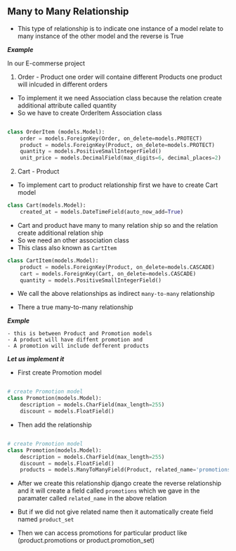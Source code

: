 ## Many to Many Relationship

- This type of relationship is to indicate one instance of a model relate to many instance of the other model and the reverse is True

___Example___

 In our E-commerse project
1. Order - Product
    one order will containe different Products
    one product will inlcuded in different orders

- To implement it we need Association class because the relation create additional attribute called quantity
- So we have to create OrderItem Association class

```python

class OrderItem (models.Model):
    order = models.ForeignKey(Order, on_delete=models.PROTECT)
    product = models.ForeignKey(Product, on_delete=models.PROTECT)
    quantity = models.PositiveSmallIntegerField()
    unit_price = models.DecimalField(max_digits=6, decimal_places=2)

```

2. Cart - Product

- To implement cart to product relationship first we have to create Cart model

```python
class Cart(models.Model):
    created_at = models.DateTimeField(auto_now_add=True)
```

- Cart and product have many to many relation ship so and the relation create additional relation ship
- So we need an other association class
- This class also known as `CartItem` 

```python
class CartItem(models.Model):
    product = models.ForeignKey(Product, on_delete=models.CASCADE)
    cart = models.ForeignKey(Cart, on_delete=models.CASCADE)
    quantity = models.PositiveSmallIntegerField()
```

- We call the above relationships as indirect `many-to-many` relationship

- There a true many-to-many relationship

___Exmple___

    - this is between Product and Promotion models
    - A product will have diffent promotion and
    - A promotion will include defferent products
___Let us implement it___

- First create Promotion model

```python

# create Promotion model
class Promotion(models.Model):
    description = models.CharField(max_length=255)
    discount = models.FloatField()
```
- Then add the relationship

```python

# create Promotion model
class Promotion(models.Model):
    description = models.CharField(max_length=255)
    discount = models.FloatField()
    products = models.ManyToManyField(Product, related_name='promotions')
```

- After we create this relationship django create the reverse relationship and it will create a field called `promotions` which we gave in the paramater called `related_name`  in the above relation

- But if we did not give  related name then it automatically create field named `product_set`
- Then we can access promotions for particular product like (product.promotions or product.promotion_set)

